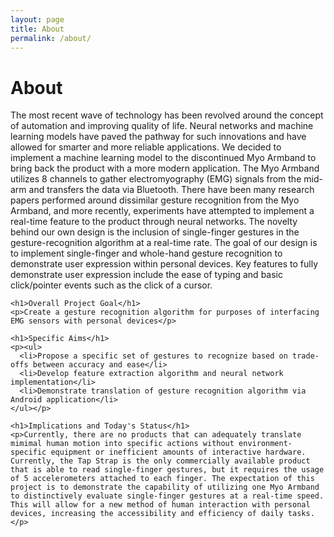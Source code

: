 ```yaml
---
layout: page
title: About
permalink: /about/
---
```

<html>
  <body>  
    <h1>About</h1>
    <p>The most recent wave of technology has been revolved around the concept of automation and improving quality of life. Neural networks and machine learning models have paved the pathway for such innovations and have allowed for smarter and more reliable applications. We decided to implement a machine learning model to the discontinued Myo Armband to bring back the product with a more modern application. The Myo Armband utilizes 8 channels to gather electromyography (EMG) signals from the mid-arm and transfers the data via Bluetooth. There have been many research papers performed around dissimilar gesture recognition from the Myo Armband, and more recently, experiments have attempted to implement a real-time feature to the product through neural networks. The novelty behind our own design is the inclusion of single-finger gestures in the gesture-recognition algorithm at a real-time rate. The goal of our design is to implement single-finger and whole-hand gesture recognition to demonstrate user expression within personal devices. Key features to fully demonstrate user expression include the ease of typing and basic click/pointer events such as the click of a cursor.</p>
    
    <h1>Overall Project Goal</h1>
    <p>Create a gesture recognition algorithm for purposes of interfacing EMG sensors with personal devices</p>
    
    <h1>Specific Aims</h1>
    <p><ul>
      <li>Propose a specific set of gestures to recognize based on trade-offs between accuracy and ease</li>
      <li>Develop feature extraction algorithm and neural network implementation</li>
      <li>Demonstrate translation of gesture recognition algorithm via Android application</li>
    </ul></p>
    
    <h1>Implications and Today's Status</h1>
    <p>Currently, there are no products that can adequately translate mimimal human motion into specific actions without environment-specific equipment or inefficient amounts of interactive hardware. Currently, the Tap Strap is the only commercially available product that is able to read single-finger gestures, but it requires the usage of 5 accelerometers attached to each finger. The expectation of this project is to demonstrate the capability of utilizing one Myo Armband to distinctively evaluate single-finger gestures at a real-time speed. This will allow for a new method of human interaction with personal devices, increasing the accessibility and efficiency of daily tasks.</p>
  </body>
</html>
